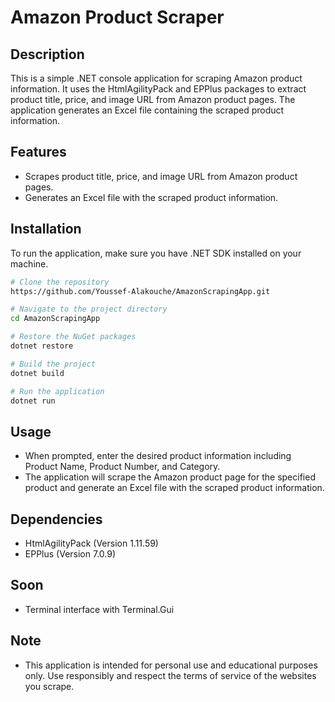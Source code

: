 # Amazon Product Scraper

## Description
This is a simple .NET console application for scraping Amazon product information. It uses the HtmlAgilityPack and EPPlus packages to extract product title, price, and image URL from Amazon product pages. The application generates an Excel file containing the scraped product information.

## Features
- Scrapes product title, price, and image URL from Amazon product pages.
- Generates an Excel file with the scraped product information.

## Installation
To run the application, make sure you have .NET SDK installed on your machine.

```bash
# Clone the repository
https://github.com/Youssef-Alakouche/AmazonScrapingApp.git

# Navigate to the project directory
cd AmazonScrapingApp

# Restore the NuGet packages
dotnet restore

# Build the project
dotnet build

# Run the application
dotnet run
```


## Usage
- When prompted, enter the desired product information including Product Name, Product Number, and Category.
- The application will scrape the Amazon product page for the specified product and generate an Excel file with the scraped product information.

## Dependencies
- HtmlAgilityPack (Version 1.11.59)
- EPPlus (Version 7.0.9)

## Soon
- Terminal interface with Terminal.Gui

## Note
- This application is intended for personal use and educational purposes only. Use responsibly and respect the terms of service of the websites you scrape.


